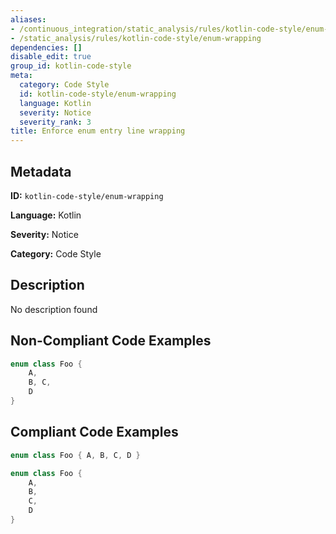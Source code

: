 ```yaml
---
aliases:
- /continuous_integration/static_analysis/rules/kotlin-code-style/enum-wrapping
- /static_analysis/rules/kotlin-code-style/enum-wrapping
dependencies: []
disable_edit: true
group_id: kotlin-code-style
meta:
  category: Code Style
  id: kotlin-code-style/enum-wrapping
  language: Kotlin
  severity: Notice
  severity_rank: 3
title: Enforce enum entry line wrapping
---
```

<!--  SOURCED FROM https://github.com/DataDog/datadog-static-analyzer-rule-docs -->


## Metadata
**ID:** `kotlin-code-style/enum-wrapping`

**Language:** Kotlin

**Severity:** Notice

**Category:** Code Style

## Description
No description found

## Non-Compliant Code Examples
```kotlin
enum class Foo {
    A,
    B, C,
    D
}
```

## Compliant Code Examples
```kotlin
enum class Foo { A, B, C, D }

enum class Foo { 
    A, 
    B,
    C, 
    D 
}
```
